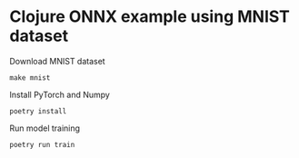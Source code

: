 # Clojure ONNX example using MNIST dataset

Download MNIST dataset
```Shell
make mnist
```

Install PyTorch and Numpy
```Shell
poetry install
```

Run model training
```Shell
poetry run train
```
